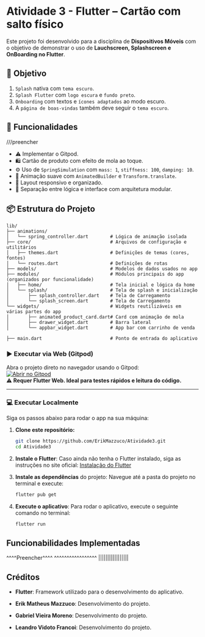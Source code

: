 # Atividade 3 - Flutter – Cartão com salto físico

Este projeto foi desenvolvido para a disciplina de **Dispositivos Móveis** com o objetivo de demonstrar o uso de **Lauchscreen, Splashscreen e OnBoarding no Flutter**.

## 🎯 Objetivo 

1. `Splash` nativa com `tema escuro`.
2. `Splash Flutter` com `logo escura` e `fundo preto`.
3. `Onboarding` com textos e `ícones adaptados` ao modo escuro.
4. A `página de boas-vindas` também deve seguir o `tema escuro`.

## 🧠 Funcionalidades

///preencher
- ⚠️ Implementar o Gitpod.
- 🛍️ Cartão de produto com efeito de mola ao toque.
- ⚙️ Uso de `SpringSimulation` com `mass: 1`, `stiffness: 100`, `damping: 10`.
- 🔁 Animação suave com `AnimatedBuilder` e `Transform.translate`.
- 📱 Layout responsivo e organizado.
- 🧼 Separação entre lógica e interface com arquitetura modular.

## 📦 Estrutura do Projeto
```
lib/
├── animations/
│   └── spring_controller.dart        # Lógica de animação isolada
├── core/                             # Arquivos de configuração e utilitários
│   ├── themes.dart                   # Definições de temas (cores, fontes)
│   └── routes.dart                   # Definições de rotas
├── models/                           # Modelos de dados usados no app
├── modules/                          # Módulos principais do app (organizados por funcionalidade)
│   ├── home/                         # Tela inicial e lógica da home
│   └── splash/                       # Tela de splash e inicialização
│       ├── splash_controller.dart    # Tela de Carregamento
│       └── splash_screen.dart        # Tela de Carregamento
└── widgets/                          # Widgets reutilizáveis em várias partes do app
│       ├── animated_product_card.dart# Card com animação de mola
│       ├── drawer_widget.dart        # Barra lateral
│       └── appbar_widget.dart        # App bar com carrinho de venda

├── main.dart                         # Ponto de entrada do aplicativo
```

### ▶️ Executar via Web (Gitpod)

Abra o projeto direto no navegador usando o Gitpod:  
[![Abrir no Gitpod](https://gitpod.io/button/open-in-gitpod.svg)](https://gitpod.io/#https://github.com/ErikMazzuco/Atividade3)  
⚠️ **Requer Flutter Web. Ideal para testes rápidos e leitura do código.**

---

### 💻 Executar Localmente

Siga os passos abaixo para rodar o app na sua máquina:

1. **Clone este repositório:**
   ```bash
   git clone https://github.com/ErikMazzuco/Atividade3.git
   cd Atividade3
   ```

2. **Instale o Flutter**:
    Caso ainda não tenha o Flutter instalado, siga as instruções no site oficial: [Instalação do Flutter](https://flutter.dev/docs/get-started/install)

3. **Instale as dependências** do projeto:
    Navegue até a pasta do projeto no terminal e execute:
    ```bash
    flutter pub get
    ```

4. **Execute o aplicativo**:
    Para rodar o aplicativo, execute o seguinte comando no terminal:
    ```bash
    flutter run
    ```

## Funcionabilidades Implementadas

^^^^Preencher^^^^
^^^^^^^^^^^^^^^^^
|||||||||||||||||

## Créditos
- **Flutter**: Framework utilizado para o desenvolvimento do aplicativo.

- **Erik Matheus Mazzuco**: Desenvolvimento do projeto.
- **Gabriel Vieira Moreno**: Desenvolvimento do projeto.
- **Leandro Vidoto Francoi**: Desenvolvimento do projeto.
